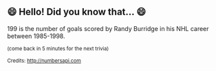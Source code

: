 ## :smile: Hello! Did you know that... :smile:
199 is the number of goals scored by Randy Burridge in his NHL career between 1985-1998.

<sup>(come back in 5 minutes for the next trivia)</sup>


<sup>Credits: http://numbersapi.com</sup>
